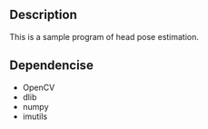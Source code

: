 ## Description
This is a sample program of head pose estimation.

## Dependencise
- OpenCV
- dlib
- numpy
- imutils
